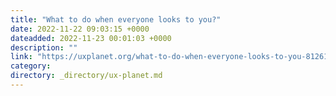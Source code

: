```yaml
---
title: "What to do when everyone looks to you?"
date: 2022-11-22 09:03:15 +0000
dateadded: 2022-11-23 00:01:03 +0000
description: ""
link: "https://uxplanet.org/what-to-do-when-everyone-looks-to-you-8126148e4836?source=rss----819cc2aaeee0---4"
category:
directory: _directory/ux-planet.md
---
```

